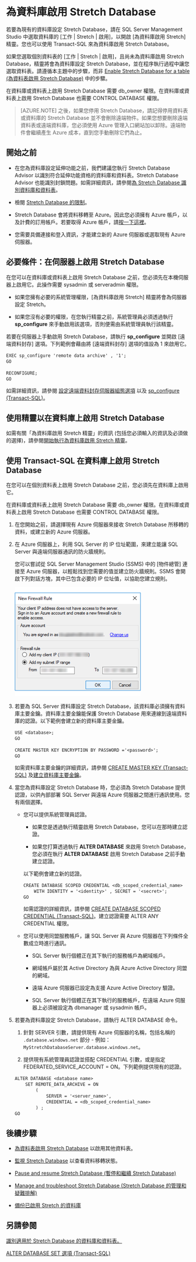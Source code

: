 <properties
	pageTitle="為資料庫啟用 Stretch Database | Microsoft Azure"
	description="了解如何為資料庫設定 Stretch Database。"
	services="sql-server-stretch-database"
	documentationCenter=""
	authors="douglaslMS"
	manager=""
	editor=""/>

<tags
	ms.service="sql-server-stretch-database"
	ms.workload="data-management"
	ms.tgt_pltfrm="na"
	ms.devlang="na"
	ms.topic="article"
	ms.date="08/05/2016"
	ms.author="douglasl"/>

# 為資料庫啟用 Stretch Database

若要為現有的資料庫設定 Stretch Database，請在 SQL Server Management Studio 中選取資料庫的 [工作 | Stretch | 啟用]，以開啟 [為資料庫啟用 Stretch] 精靈。您也可以使用 Transact-SQL 來為資料庫啟用 Stretch Database。

如果您選取個別資料表的 [工作 | Stretch | 啟用]，且尚未為資料庫啟用 Stretch Database，精靈將會為資料庫設定 Stretch Database，並在程序執行過程中讓您選取資料表。請遵循本主題中的步驟，而非 [Enable Stretch Database for a table (為資料表啟用 Stretch Database)](sql-server-stretch-database-enable-database.md) 中的步驟。

在資料庫或資料表上啟用 Stretch Database 需要 db\_owner 權限。在資料庫或資料表上啟用 Stretch Database 也需要 CONTROL DATABASE 權限。

 >   [AZURE.NOTE] 之後，如果您停用 Stretch Database，請記得停用資料表或資料庫的 Stretch Database 並不會刪除遠端物件。如果您想要刪除遠端資料表或遠端資料庫，您必須使用 Azure 管理入口網站加以卸除。遠端物件會繼續產生 Azure 成本，直到您手動刪除它們為止。

## 開始之前

-   在您為資料庫設定延伸功能之前，我們建議您執行 Stretch Database Advisor 以識別符合延伸功能資格的資料庫和資料表。Stretch Database Advisor 也能識別封鎖問題。如需詳細資訊，請參閱[為 Stretch Database 識別資料庫和資料表](sql-server-stretch-database-identify-databases.md)。

-   檢閱 [Stretch Database 的限制](sql-server-stretch-database-limitations.md)。

-   Stretch Database 會將資料移轉至 Azure。因此您必須擁有 Azure 帳戶，以及計費的訂用帳戶。若要取得 Azure 帳戶，請[按一下這裡](http://azure.microsoft.com/pricing/free-trial/)。

-   您需要具備連接和登入資訊，才能建立新的 Azure 伺服器或選取現有 Azure 伺服器。

## <a name="EnableTSQLServer"></a>必要條件：在伺服器上啟用 Stretch Database
在您可以在資料庫或資料表上啟用 Stretch Database 之前，您必須先在本機伺服器上啟用它。此操作需要 sysadmin 或 serveradmin 權限。

-   如果您擁有必要的系統管理權限，[為資料庫啟用 Stretch] 精靈將會為伺服器設定 Stretch。

-   如果您沒有必要的權限，在您執行精靈之前，系統管理員必須透過執行 **sp\_configure** 來手動啟用該選項，否則便需由系統管理員執行該精靈。

若要在伺服器上手動啟用 Stretch Database，請執行 **sp\_configure** 並開啟 [遠端資料封存] 選項。下列範例會藉由將 [遠端資料封存] 選項的值設為 1 來啟用它。

```
EXEC sp_configure 'remote data archive' , '1';
GO

RECONFIGURE;
GO
```
如需詳細資訊，請參閱 [設定遠端資料封存伺服器組態選項](https://msdn.microsoft.com/library/mt143175.aspx) 以及 [sp\_configure (Transact-SQL)](https://msdn.microsoft.com/library/ms188787.aspx)。

## <a name="Wizard"></a>使用精靈以在資料庫上啟用 Stretch Database
如需有關「為資料庫啟用 Stretch 精靈」的資訊 (包括您必須輸入的資訊及必須做的選擇)，請參閱[開始執行為資料庫啟用 Stretch 精靈](sql-server-stretch-database-wizard.md)。

## <a name="EnableTSQLDatabase"></a>使用 Transact-SQL 在資料庫上啟用 Stretch Database
在您可以在個別資料表上啟用 Stretch Database 之前，您必須先在資料庫上啟用它。

在資料庫或資料表上啟用 Stretch Database 需要 db\_owner 權限。在資料庫或資料表上啟用 Stretch Database 也需要 CONTROL DATABASE 權限。

1.  在您開始之前，請選擇現有 Azure 伺服器來接收 Stretch Database 所移轉的資料，或建立新的 Azure 伺服器。

2.  在 Azure 伺服器上，利用 SQL Server 的 IP 位址範圍，來建立能讓 SQL Server 與遠端伺服器通訊的防火牆規則。

    您可以嘗試從 SQL Server Management Studio (SSMS) 中的 [物件總管] 連接至 Azure 伺服器，以輕鬆找到您需要的值並建立防火牆規則。SSMS 會開啟下列對話方塊，其中已包含必要的 IP 位址值，以協助您建立規則。

	![在 SSMS 中建立防火牆規則][FirewallRule]

3.  若要為 SQL Server 資料庫設定 Stretch Database，該資料庫必須擁有資料庫主要金鑰。資料庫主要金鑰能保護 Stretch Database 用來連線到遠端資料庫的認證。以下範例會建立新的資料庫主要金鑰。

    ```tsql
    USE <database>;
    GO

    CREATE MASTER KEY ENCRYPTION BY PASSWORD ='<password>';
	GO
    ```

    如需資料庫主要金鑰的詳細資訊，請參閱 [CREATE MASTER KEY (Transact-SQL)](https://msdn.microsoft.com/library/ms174382.aspx) 及[建立資料庫主要金鑰](https://msdn.microsoft.com/library/aa337551.aspx)。

4.  當您為資料庫設定 Stretch Database 時，您必須為 Stretch Database 提供認證，以供內部部署 SQL Server 與遠端 Azure 伺服器之間進行通訊使用。您有兩個選擇。

    -   您可以提供系統管理員認證。

        -   如果您是透過執行精靈啟用 Stretch Database，您可以在那時建立認證。

        -   如果您打算透過執行 **ALTER DATABASE** 來啟用 Stretch Database，您必須在執行 **ALTER DATABASE** 啟用 Stretch Database 之前手動建立認證。

		以下範例會建立新的認證。

        ```tsql
        CREATE DATABASE SCOPED CREDENTIAL <db_scoped_credential_name>
            WITH IDENTITY = '<identity>' , SECRET = '<secret>';
        GO
        ```

		如需認證的詳細資訊，請參閱 [CREATE DATABASE SCOPED CREDENTIAL (Transact-SQL)](https://msdn.microsoft.com/library/mt270260.aspx)。建立認證需要 ALTER ANY CREDENTIAL 權限。

    -   您可以使用同盟服務帳戶，讓 SQL Server 與 Azure 伺服器在下列條件全數成立時進行通訊。

        -   SQL Server 執行個體正在其下執行的服務帳戶為網域帳戶。

        -   網域帳戶屬於其 Active Directory 為與 Azure Active Directory 同盟的網域。

        -   遠端 Azure 伺服器已設定為支援 Azure Active Directory 驗證。

        -   SQL Server 執行個體正在其下執行的服務帳戶，在遠端 Azure 伺服器上必須被設定為 dbmanager 或 sysadmin 帳戶。

5.  若要為資料庫設定 Stretch Database，請執行 ALTER DATABASE 命令。

    1.  針對 SERVER 引數，請提供現有 Azure 伺服器的名稱，包括名稱的 `.database.windows.net` 部分 - 例如：`MyStretchDatabaseServer.database.windows.net`。

    2.  提供現有系統管理員認證並搭配 CREDENTIAL 引數，或是指定 FEDERATED\_SERVICE\_ACCOUNT = ON。下列範例提供現有的認證。

    ```tsql
    ALTER DATABASE <database name>
        SET REMOTE_DATA_ARCHIVE = ON
            (
                SERVER = '<server_name>',
                CREDENTIAL = <db_scoped_credential_name>
            ) ;
    GO
    ```

## 後續步驟
-   [為資料表啟用 Stretch Database](sql-server-stretch-database-enable-table.md) 以啟用其他資料表。

-   [監視 Stretch Database](sql-server-stretch-database-monitor.md) 以查看資料移轉狀態。

-   [Pause and resume Stretch Database (暫停和繼續 Stretch Database)](sql-server-stretch-database-pause.md)

-   [Manage and troubleshoot Stretch Database (Stretch Database 的管理和疑難排解)](sql-server-stretch-database-manage.md)

-   [備份已啟用 Stretch 的資料庫](sql-server-stretch-database-backup.md)

## 另請參閱

[識別適用於 Stretch Database 的資料庫和資料表。](sql-server-stretch-database-identify-databases.md)

[ALTER DATABASE SET 選項 (Transact-SQL)](https://msdn.microsoft.com/library/bb522682.aspx)

[FirewallRule]: ./media/sql-server-stretch-database-enable-database/firewall.png

<!---HONumber=AcomDC_0810_2016------>